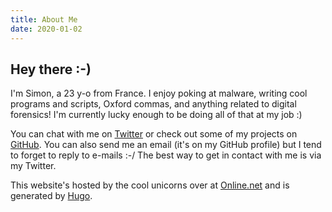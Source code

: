 ```yaml
---
title: About Me
date: 2020-01-02
---
```


## Hey there :-)

I'm Simon, a 23 y-o from France. I enjoy poking at malware, writing cool programs and scripts, Oxford commas, and anything related to digital forensics! I'm currently lucky enough to be doing all of that at my job :)

You can chat with me on [Twitter](https://twitter.com/simsor) or check
out some of my projects on [GitHub](https://github.com/simsor). You
can also send me an email (it's on my GitHub profile) but I tend to
forget to reply to e-mails :-/ The best way to get in contact with me
is via my Twitter.

This website's hosted by the cool unicorns over at [Online.net](https://online.net) and is generated by [Hugo](https://gohugo.io).